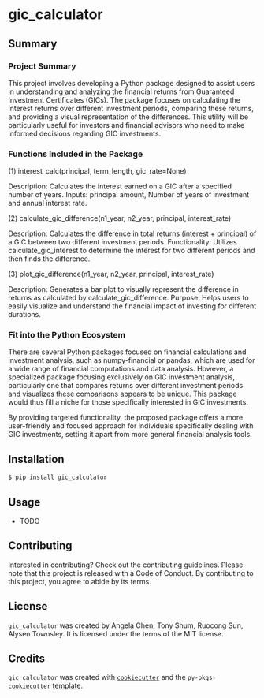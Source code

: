 # gic_calculator

## Summary

### Project Summary
This project involves developing a Python package designed to assist users in understanding and analyzing the financial returns from Guaranteed Investment Certificates (GICs). The package focuses on calculating the interest returns over different investment periods, comparing these returns, and providing a visual representation of the differences. This utility will be particularly useful for investors and financial advisors who need to make informed decisions regarding GIC investments.

### Functions Included in the Package
(1) interest_calc(principal, term_length, gic_rate=None)

Description: Calculates the interest earned on a GIC after a specified number of years.
Inputs: principal amount, Number of years of investment and annual interest rate.

(2) calculate_gic_difference(n1_year, n2_year, principal, interest_rate)

Description: Calculates the difference in total returns (interest + principal) of a GIC between two different investment periods.
Functionality: Utilizes calculate_gic_interest to determine the interest for two different periods and then finds the difference.

(3) plot_gic_difference(n1_year, n2_year, principal, interest_rate) 

Description: Generates a bar plot to visually represent the difference in returns as calculated by calculate_gic_difference.
Purpose: Helps users to easily visualize and understand the financial impact of investing for different durations.


### Fit into the Python Ecosystem

There are several Python packages focused on financial calculations and investment analysis, such as numpy-financial or pandas, which are used for a wide range of financial computations and data analysis. However, a specialized package focusing exclusively on GIC investment analysis, particularly one that compares returns over different investment periods and visualizes these comparisons appears to be unique. This package would thus fill a niche for those specifically interested in GIC investments.

By providing targeted functionality, the proposed package offers a more user-friendly and focused approach for individuals specifically dealing with GIC investments, setting it apart from more general financial analysis tools.

## Installation

```bash
$ pip install gic_calculator
```

## Usage

- TODO

## Contributing

Interested in contributing? Check out the contributing guidelines. Please note that this project is released with a Code of Conduct. By contributing to this project, you agree to abide by its terms.

## License

`gic_calculator` was created by Angela Chen, Tony Shum, Ruocong Sun, Alysen Townsley. It is licensed under the terms of the MIT license.

## Credits

`gic_calculator` was created with [`cookiecutter`](https://cookiecutter.readthedocs.io/en/latest/) and the `py-pkgs-cookiecutter` [template](https://github.com/py-pkgs/py-pkgs-cookiecutter).
